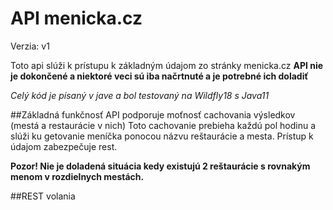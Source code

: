 # API menicka.cz
Verzia: v1

Toto api slúži k prístupu k základným údajom zo stránky menicka.cz
**API nie je dokončené a niektoré veci sú iba načrtnuté a je potrebné ich doladiť**

*Celý kód je písaný v jave a bol testovaný na Wildfly18 s Java11*

##Základná funkčnosť
API podporuje moťnosť cachovania výsledkov (mestá a restaurácie v nich)
Toto cachovanie prebieha každú pol hodinu a slúži ku getovanie meníčka ponocou názvu reštaurácie a mesta.
Prístup k údajom zabezpečuje rest.

**Pozor! Nie je doladená situácia kedy existujú 2 reštaurácie s rovnakým menom v rozdielnych mestách.**

##REST volania

